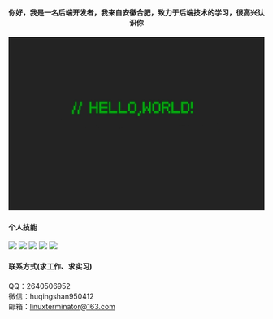 #### <p align="center">你好，我是一名后端开发者，我来自安徽合肥，致力于后端技术的学习，很高兴认识你</p>
#### <div align="center"><img src="https://github.com/linuxterminator/linuxterminator/blob/main/wallhaven-vm95x3.jpeg" height="340" width="560"></img></div>

#### 个人技能  
![](https://img.shields.io/badge/-spring--boot-%236eb23f?logo=spring-boot&) ![](https://img.shields.io/badge/-mysql-%233d6e93?logo=mysql) ![](https://img.shields.io/badge/-redis-%23a32422?logo=redis) ![](https://img.shields.io/badge/-docker-%23003f8c?logo=docker) ![](https://img.shields.io/badge/-java-orange?logo=java)

#### 联系方式(求工作、求实习)
QQ：2640506952  
微信：huqingshan950412  
邮箱：linuxterminator@163.com
